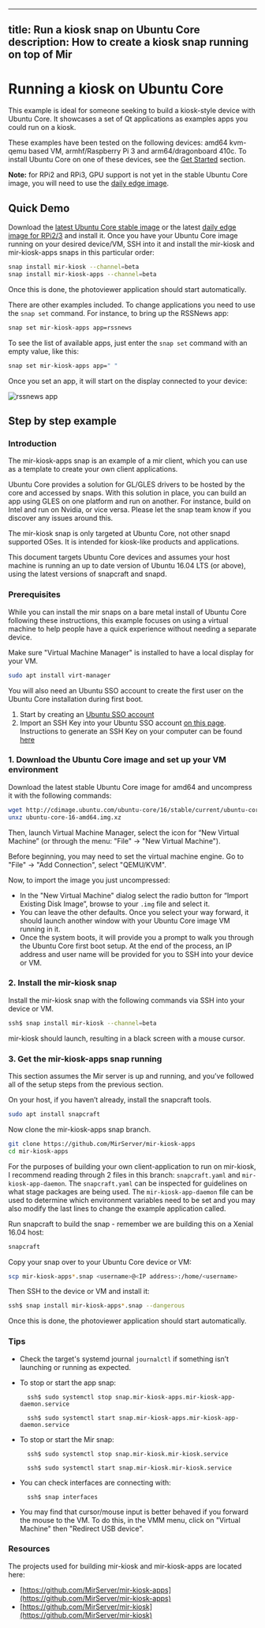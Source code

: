 ----
title: Run a kiosk snap on Ubuntu Core
description: How to create a kiosk snap running on top of Mir
----

# Running a kiosk on Ubuntu Core

This example is ideal for someone seeking to build a kiosk-style device with Ubuntu Core. It showcases a set of Qt applications as examples apps you could run on a kiosk.

These examples have been tested on the following devices: amd64 kvm-qemu based VM, armhf/Raspberry Pi 3 and arm64/dragonboard 410c. To install Ubuntu Core on one of these devices, see the [Get Started](../get-started) section.

**Note:** for RPi2 and RPi3, GPU support is not yet in the stable Ubuntu Core image, you will need to use the [daily edge image](http://cdimage.ubuntu.com/ubuntu-core/16/edge/current/).

## Quick Demo

Download the [latest Ubuntu Core stable image](http://cdimage.ubuntu.com/ubuntu-core/16/stable/current/) or the latest [daily edge image for RPi2/3](http://cdimage.ubuntu.com/ubuntu-core/16/edge/current/) and install it. Once you have your Ubuntu Core image running on your desired device/VM, SSH into it and install the mir-kiosk and mir-kiosk-apps snaps in this particular order:

``` bash
snap install mir-kiosk --channel=beta
snap install mir-kiosk-apps --channel=beta
```

Once this is done, the photoviewer application should start automatically.

There are other examples included. To change applications you need to use the `snap set` command. For instance, to bring up the RSSNews app:

``` bash
snap set mir-kiosk-apps app=rssnews
```

To see the list of available apps, just enter the `snap set` command with an empty value, like this:

``` bash
snap set mir-kiosk-apps app=" "
```

Once you set an app, it will start on the display connected to your device:

![rssnews app](https://assets.ubuntu.com/v1/1449b3d1-Screenshot+from+2017-08-16+15-45-42.png)

## Step by step example

### Introduction

The mir-kiosk-apps snap is an example of a mir client, which you can use as a template to create your own client applications.

Ubuntu Core provides a solution for GL/GLES drivers to be hosted by the core and accessed by snaps. With this solution in place, you can build an app using GLES on one platform and run on another. For instance, build on Intel and run on Nvidia, or vice versa. Please let the snap team know if you discover any issues around this.

The mir-kiosk snap is only targeted at Ubuntu Core, not other snapd supported OSes. It is intended for kiosk-like products and applications.

This document targets Ubuntu Core devices and assumes your host machine is running an up to date version of Ubuntu 16.04 LTS (or above), using the latest versions of snapcraft and snapd.

### Prerequisites

While you can install the mir snaps on a bare metal install of Ubuntu Core following these instructions, this example focuses on using a virtual machine to help people have a quick experience without needing a separate device.

Make sure "Virtual Machine Manager" is installed to have a local display for your VM.

``` bash
sudo apt install virt-manager
```

You will also need an Ubuntu SSO account to create the first user on the Ubuntu Core installation during first boot.

1. Start by creating an [Ubuntu SSO account](https://login.ubuntu.com)
2. Import an SSH Key into your Ubuntu SSO account [on this page](https://login.ubuntu.com/ssh-keys). Instructions to generate an SSH Key on your computer can be found [here](https://help.ubuntu.com/community/SSH/OpenSSH/Keys)

### 1. Download the Ubuntu Core image and set up your VM environment

Download the latest stable Ubuntu Core image for amd64 and uncompress it with the following commands:

```bash
wget http://cdimage.ubuntu.com/ubuntu-core/16/stable/current/ubuntu-core-16-amd64.img.xz
unxz ubuntu-core-16-amd64.img.xz
```

Then, launch Virtual Machine Manager, select the icon for “New Virtual Machine” (or through the menu: "File" -> "New Virtual Machine").

Before beginning, you may need to set the virtual machine engine. Go to "File" -> "Add Connection", select "QEMU/KVM".

Now, to import the image you just uncompressed:

* In the "New Virtual Machine" dialog select the radio button for “Import Existing Disk Image”, browse to your `.img` file and select it.
* You can leave the other defaults. Once you select your way forward, it should launch another window with your Ubuntu Core image VM running in it.
* Once the system boots, it will provide you a prompt to walk you through the Ubuntu Core first boot setup. At the end of the process, an IP address and user name will be provided for you to SSH into your device or VM.

### 2. Install the mir-kiosk snap

Install the mir-kiosk snap with the following commands via SSH into your device or VM.

``` bash
ssh$ snap install mir-kiosk --channel=beta
```

mir-kiosk should launch, resulting in a black screen with a mouse cursor.

### 3. Get the mir-kiosk-apps snap running

This section assumes the Mir server is up and running, and you’ve followed all of the setup steps from the previous section.

On your host, if you haven’t already, install the snapcraft tools.

``` bash
sudo apt install snapcraft
```

Now clone the mir-kiosk-apps snap branch.

``` bash
git clone https://github.com/MirServer/mir-kiosk-apps
cd mir-kiosk-apps
```

For the purposes of building your own client-application to run on mir-kiosk, I recommend reading through 2 files in this branch: `snapcraft.yaml` and `mir-kiosk-app-daemon`. The `snapcraft.yaml` can be inspected for guidelines on what stage packages are being used. The `mir-kiosk-app-daemon` file can be used to determine which environment variables need to be set and you may also modify the last lines to change the example application called.

Run snapcraft to build the snap - remember we are building this on a Xenial 16.04 host:

```bash
snapcraft
```

Copy your snap over to your Ubuntu Core device or VM:

``` bash
scp mir-kiosk-apps*.snap <username>@<IP address>:/home/<username>
```

Then SSH to the device or VM and install it:

``` bash
ssh$ snap install mir-kiosk-apps*.snap --dangerous
```
Once this is done, the photoviewer application should start automatically. 

### Tips

* Check the target's systemd journal  `journalctl` if something isn’t launching or running as expected.

* To stop or start the app snap:

        ssh$ sudo systemctl stop snap.mir-kiosk-apps.mir-kiosk-app-daemon.service

        ssh$ sudo systemctl start snap.mir-kiosk-apps.mir-kiosk-app-daemon.service


* To stop or start the Mir snap:

        ssh$ sudo systemctl stop snap.mir-kiosk.mir-kiosk.service

        ssh$ sudo systemctl start snap.mir-kiosk.mir-kiosk.service


* You can check interfaces are connecting with:

        ssh$ snap interfaces

* You may find that cursor/mouse input is better behaved if you forward the mouse to the VM. To do this, in the VMM menu, click on "Virtual Machine" then "Redirect USB device".

### Resources

The projects used for building mir-kiosk and mir-kiosk-apps are located here:


* [https://github.com/MirServer/mir-kiosk-apps](https://github.com/MirServer/mir-kiosk-apps)
* [https://github.com/MirServer/mir-kiosk](https://github.com/MirServer/mir-kiosk)
